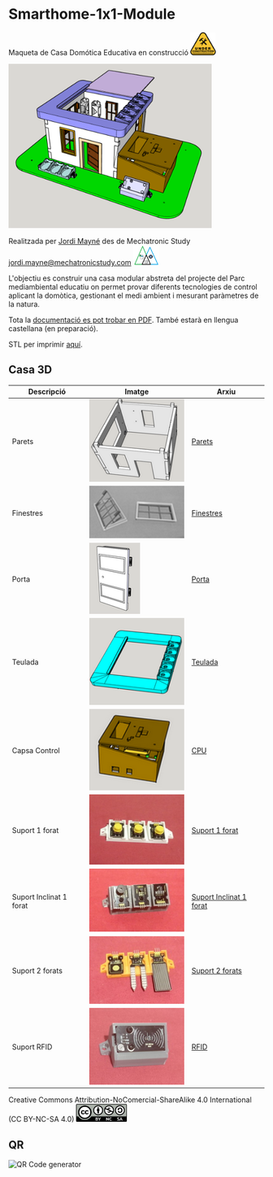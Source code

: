 # Smarthome-1x1-Module

Maqueta de Casa Domótica Educativa en construcció <img src="Imatges/UnderConstruction.png" width="50" />

<img src="Imatges/CasaModel_1x1Final.png" width="400" />

Realitzada per [Jordi Mayné](https://github.com/maynej) des de Mechatronic Study jordi.mayne@mechatronicstudy.com <img src="Imatges/Logo3senseFons.png" width="50" />

L'objectiu es construir una casa modular abstreta del projecte del Parc mediambiental educatiu on permet provar diferents tecnologies de control aplicant la domòtica, gestionant el medi ambient i mesurant paràmetres de la natura.

Tota la [documentació es pot trobar en PDF](https://github.com/maynej/Smarthome-1x1-Module/tree/main/DOC). També estarà en llengua castellana (en preparació).

STL per imprimir [aquí](https://github.com/maynej/Smarthome-1x1-Module/tree/main/STL).

## Casa 3D 
  
Descripció         | Imatge          | Arxiu         
------------- | ------------- | ------------- 
Parets |![](Imatges/Parets.png) | [Parets](STL/Parets)
Finestres |![](Imatges/Finestres.png) | [Finestres](STL/Finestres)
Porta |![](Imatges/Porta.png) | [Porta](STL/Porta)
Teulada |![](Imatges/Teulada.png) | [Teulada](STL/Teulada)
Capsa Control |![](Imatges/CPU.png) | [CPU](STL/CPU)
Suport 1 forat |![](Imatges/Suport1forat.jpg) | [Suport 1 forat](STL/Suport1forat.stl)
Suport Inclinat 1 forat |![](Imatges/SuportInclinat1forat.jpg) | [Suport Inclinat 1 forat](STL/SuportInclinat1forat.stl)
Suport 2 forats |![](Imatges/Suport2forats.jpg) | [Suport 2 forats](STL/Suport2forats.stl)
Suport RFID |![](Imatges/SuportRFID.jpg) | [RFID](STL/SuportRFID.stl)

Creative Commons Attribution-NoComercial-ShareAlike 4.0 International (CC BY-NC-SA 4.0)  <img src="Imatges/CC.png" width="100" />

## QR
<img src="https://www.codigos-qr.com/qr/php/qr_img.php?d=https%3A%2F%2Fgithub.com%2Fmaynej%2FSmarthome-1x1-Module&s=6&e=m" alt="QR Code generator"/>
